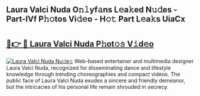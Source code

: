 ## Laura Valci Nuda O𝚗𝚕yf𝚊ns L𝚎a𝚔ed N𝚞𝚍es - Part-IVf P𝚑𝚘tos Vi𝚍𝚎o - H𝚘𝚝 Part L𝚎a𝚔s UiaCx

# <h2><a href="http://kf47kk6.oniu.top/?m=Laura+Valci+Nuda">🔗👉 🔴 Laura Valci Nuda P𝚑ot𝚘𝚜 V𝚒d𝚎o</a></h2>

[![Laura Valci Nuda Nu𝚍e𝚜](https://i.imgur.com/0qMVB7G.gif)](http://kf47kk6.oniu.top/?m=Laura+Valci+Nuda)
Web-based entertainer and multimedia designer Laura Valci Nuda, recognized for disseminating dance and lifestyle knowledge through trending choreographies and compact videos. The public face of Laura Valci Nuda exudes a sincere and friendly demeanor, but the intricacies of his personal life remain shrouded in secrecy.  

